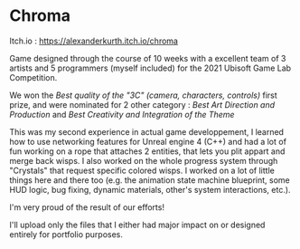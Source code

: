 # Chroma

Itch.io : https://alexanderkurth.itch.io/chroma

Game designed through the course of 10 weeks with a excellent team of 3 artists and 5 programmers (myself included) for the 2021 Ubisoft Game Lab Competition.

We won the *Best quality of the "3C" (camera, characters, controls)* first prize, and were nominated for 2 other category : *Best Art Direction and Production* and *Best Creativity and Integration of the Theme* 

This was my second experience in actual game developpement, I learned how to use networking features for Unreal engine 4 (C++) and had a lot of fun working on a rope that attaches 2 entities, that lets you plit appart and merge back wisps. I also worked on the whole progress system through "Crystals" that request specific colored wisps. I worked on a lot of little things here and there too (e.g. the animation state machine blueprint, some HUD logic, bug fixing, dynamic materials, other's system interactions, etc.).

I'm very proud of the result of our efforts!

I'll upload only the files that I either had major impact on or designed entirely for portfolio purposes.
